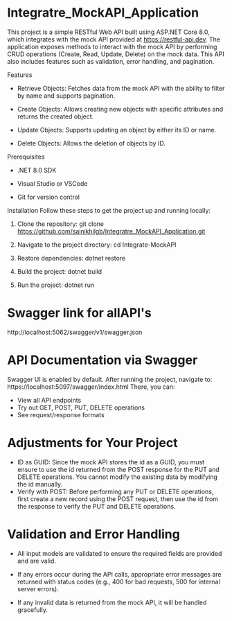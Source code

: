 # Integratre_MockAPI_Application

This project is a simple RESTful Web API built using ASP.NET Core 8.0, which integrates with the mock API provided at https://restful-api.dev. The application exposes methods to interact with the mock API by performing CRUD operations (Create, Read, Update, Delete) on the mock data. This API also includes features such as validation, error handling, and pagination.

Features
- Retrieve Objects: Fetches data from the mock API with the ability to filter by name and supports pagination.

- Create Objects: Allows creating new objects with specific attributes and returns the created object.

- Update Objects: Supports updating an object by either its ID or name.

- Delete Objects: Allows the deletion of objects by ID.

Prerequisites
- .NET 8.0 SDK

- Visual Studio or VSCode

- Git for version control

Installation
Follow these steps to get the project up and running locally:

1. Clone the repository:
git clone https://github.com/sainikhilgb/Integratre_MockAPI_Application.git

2. Navigate to the project directory:
   cd Integrate-MockAPI
3. Restore dependencies:
   dotnet restore
4. Build the project:
   dotnet build
5. Run the project:
   dotnet run
   
# Swagger link for allAPI's 
http://localhost:5062/swagger/v1/swagger.json

# API Documentation via Swagger
Swagger UI is enabled by default. After running the project, navigate to:
   https://localhost:5097/swagger/index.html
There, you can:
- View all API endpoints
- Try out GET, POST, PUT, DELETE operations
- See request/response formats
  
# Adjustments for Your Project
- ID as GUID: Since the mock API stores the id as a GUID, you must ensure to use the id returned from the POST response for the PUT and DELETE operations. You cannot modify
  the existing data by modifying the id manually.
- Verify with POST: Before performing any PUT or DELETE operations, first create a new record using the POST request, then use the id from the response to verify the PUT and
  DELETE operations.
# Validation and Error Handling
- All input models are validated to ensure the required fields are provided and are valid.

- If any errors occur during the API calls, appropriate error messages are returned with status codes (e.g., 400 for bad requests, 500 for internal server errors).

- If any invalid data is returned from the mock API, it will be handled gracefully.
 
